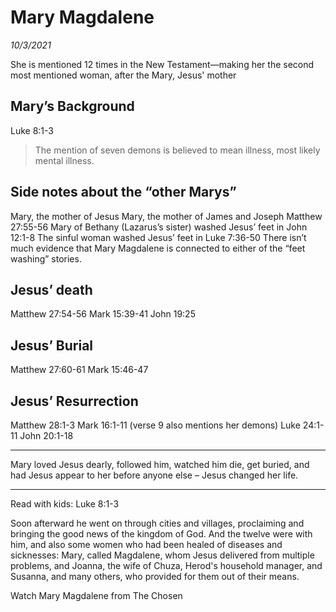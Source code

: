 # Mary Magdalene

*10/3/2021*


She is mentioned 12 times in the New Testament—making her the second most mentioned woman, after the Mary, Jesus' mother
## Mary’s Background
Luke 8:1-3
> The mention of seven demons is believed to mean illness, most likely mental illness.

## Side notes about the “other Marys”
Mary, the mother of Jesus
Mary, the mother of James and Joseph Matthew 27:55-56 
Mary of Bethany (Lazarus’s sister) washed Jesus’ feet in John 12:1-8
The sinful woman washed Jesus’ feet in Luke 7:36-50
There isn’t much evidence that Mary Magdalene is connected to either of the “feet washing” stories.
## Jesus’ death
Matthew 27:54-56
Mark 15:39-41
John 19:25
## Jesus’ Burial
Matthew 27:60-61
Mark 15:46-47
## Jesus’ Resurrection
Matthew 28:1-3
Mark 16:1-11 (verse 9 also mentions her demons)
Luke 24:1-11
John 20:1-18

---

Mary loved Jesus dearly, followed him, watched him die, get buried, and had Jesus appear to her before anyone else – Jesus changed her life.


---


Read with kids:
Luke 8:1-3

Soon afterward he went on through cities and villages, proclaiming and bringing the good news of the kingdom of God. And the twelve were with him, and also some women who had been healed of diseases and sicknesses: Mary, called Magdalene, whom Jesus delivered from multiple problems, and Joanna, the wife of Chuza, Herod's household manager, and Susanna, and many others, who provided for them out of their means.

Watch Mary Magdalene from The Chosen

